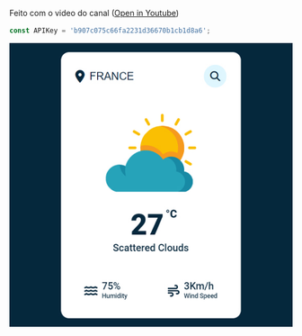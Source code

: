 Feito com o video do canal ([Open in Youtube](https://youtu.be/iILFBGm_I9M))

```javascript
const APIKey = 'b907c075c66fa2231d36670b1cb1d8a6';
```


![screenshot](screenshot.jpg)